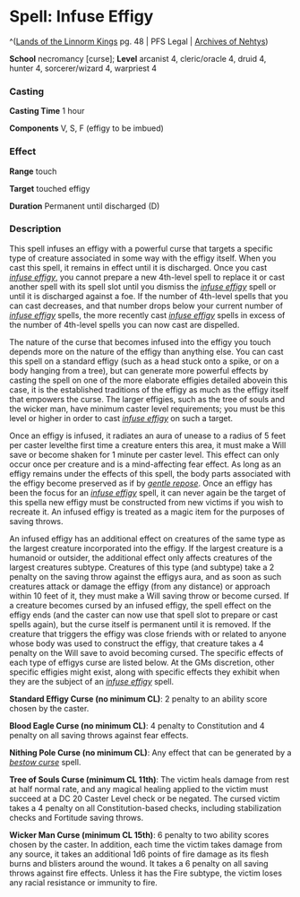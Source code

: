 # Spell: Infuse Effigy

^([Lands of the Linnorm Kings][ss-infuse-effigy] pg. 48 | PFS Legal | [Archives of Nehtys][sn-infuse-effigy])

**School** necromancy [curse]; **Level** arcanist 4, cleric/oracle 4, druid 4, hunter 4, sorcerer/wizard 4, warpriest 4

### Casting

**Casting Time** 1 hour  

**Components** V, S, F (effigy to be imbued)

### Effect

**Range** touch  

**Target** touched effigy  

**Duration** Permanent until discharged (D)

### Description

This spell infuses an effigy with a powerful curse that targets a specific type of creature associated in some way with the effigy itself. When you cast this spell, it remains in effect until it is discharged. Once you cast _[infuse effigy]_, you cannot prepare a new 4th-level spell to replace it or cast another spell with its spell slot until you dismiss the _[infuse effigy]_ spell or until it is discharged against a foe. If the number of 4th-level spells that you can cast decreases, and that number drops below your current number of _[infuse effigy]_ spells, the more recently cast _[infuse effigy]_ spells in excess of the number of 4th-level spells you can now cast are dispelled.  

The nature of the curse that becomes infused into the effigy you touch depends more on the nature of the effigy than anything else. You can cast this spell on a standard effigy (such as a head stuck onto a spike, or on a body hanging from a tree), but can generate more powerful effects by casting the spell on one of the more elaborate effigies detailed abovein this case, it is the established traditions of the effigy as much as the effigy itself that empowers the curse. The larger effigies, such as the tree of souls and the wicker man, have minimum caster level requirements; you must be this level or higher in order to cast _[infuse effigy]_ on such a target.  

Once an effigy is infused, it radiates an aura of unease to a radius of 5 feet per caster levelthe first time a creature enters this area, it must make a Will save or become shaken for 1 minute per caster level. This effect can only occur once per creature and is a mind-affecting fear effect. As long as an effigy remains under the effects of this spell, the body parts associated with the effigy become preserved as if by _[gentle repose]_. Once an effigy has been the focus for an _[infuse effigy]_ spell, it can never again be the target of this spella new effigy must be constructed from new victims if you wish to recreate it. An infused effigy is treated as a magic item for the purposes of saving throws.  

An infused effigy has an additional effect on creatures of the same type as the largest creature incorporated into the effigy. If the largest creature is a humanoid or outsider, the additional effect only affects creatures of the largest creatures subtype. Creatures of this type (and subtype) take a 2 penalty on the saving throw against the effigys aura, and as soon as such creatures attack or damage the effigy (from any distance) or approach within 10 feet of it, they must make a Will saving throw or become cursed. If a creature becomes cursed by an infused effigy, the spell effect on the effigy ends (and the caster can now use that spell slot to prepare or cast spells again), but the curse itself is permanent until it is removed. If the creature that triggers the effigy was close friends with or related to anyone whose body was used to construct the effigy, that creature takes a 4 penalty on the Will save to avoid becoming cursed. The specific effects of each type of effigys curse are listed below. At the GMs discretion, other specific effigies might exist, along with specific effects they exhibit when they are the subject of an _[infuse effigy]_ spell.  

**Standard Effigy Curse (no minimum CL)**: 2 penalty to an ability score chosen by the caster.  

**Blood Eagle Curse (no minimum CL)**: 4 penalty to Constitution and 4 penalty on all saving throws against fear effects.  

**Nithing Pole Curse (no minimum CL)**: Any effect that can be generated by a _[bestow curse]_ spell.  

**Tree of Souls Curse (minimum CL 11th)**: The victim heals damage from rest at half normal rate, and any magical healing applied to the victim must succeed at a DC 20 Caster Level check or be negated. The cursed victim takes a 4 penalty on all Constitution-based checks, including stabilization checks and Fortitude saving throws.  

**Wicker Man Curse (minimum CL 15th)**: 6 penalty to two ability scores chosen by the caster. In addition, each time the victim takes damage from any source, it takes an additional 1d6 points of fire damage as its flesh burns and blisters around the wound. It takes a 6 penalty on all saving throws against fire effects. Unless it has the Fire subtype, the victim loses any racial resistance or immunity to fire.

[ss-infuse-effigy]: http://paizo.com/products/btpy8ode
[sn-infuse-effigy]: http://www.archivesofnethys.com/SpellDisplay.aspx?ItemName=Infuse%20Effigy
[infuse effigy]: http://www.archivesofnethys.com/SpellDisplay.aspx?ItemName=infuse%20effigy
[bestow curse]: http://www.archivesofnethys.com/SpellDisplay.aspx?ItemName=bestow%20curse
[gentle repose]: http://www.archivesofnethys.com/SpellDisplay.aspx?ItemName=gentle%20repose